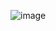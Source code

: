 ![image](https://github.com/luzonni/Render3D-Cube-Java/assets/96942834/cf20c861-4dcc-43fc-ba17-af66082903b6)

